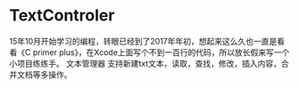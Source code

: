 # TextControler
15年10月开始学习的编程，转眼已经到了2017年年初，想起来这么久也一直是看看《C primer plus》，在Xcode上面写个不到一百行的代码，所以放长假来写一个小项目练练手。
文本管理器
支持新建txt文本，读取，查找，修改，插入内容，合并文档等多操作。
